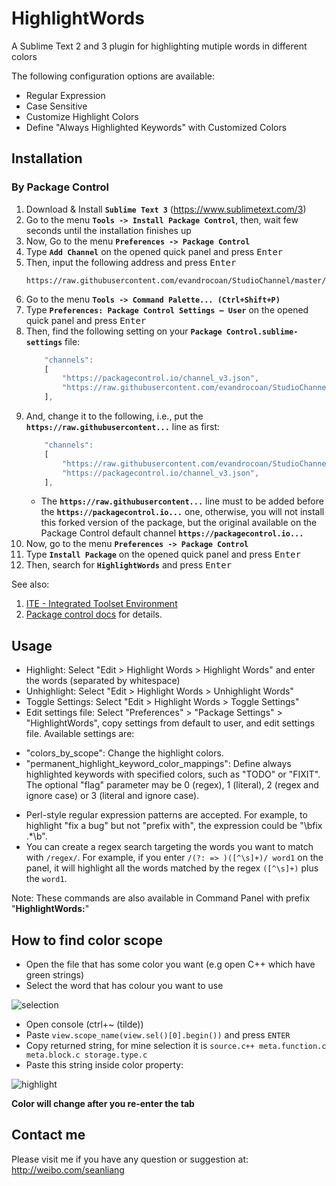 HighlightWords
==============

A Sublime Text 2 and 3 plugin for highlighting mutiple words in different colors

The following configuration options are available:
* Regular Expression
* Case Sensitive
* Customize Highlight Colors
* Define "Always Highlighted Keywords" with Customized Colors


## Installation

### By Package Control

1. Download & Install **`Sublime Text 3`** (https://www.sublimetext.com/3)
1. Go to the menu **`Tools -> Install Package Control`**, then,
   wait few seconds until the installation finishes up
1. Now,
   Go to the menu **`Preferences -> Package Control`**
1. Type **`Add Channel`** on the opened quick panel and press <kbd>Enter</kbd>
1. Then,
   input the following address and press <kbd>Enter</kbd>
   ```
   https://raw.githubusercontent.com/evandrocoan/StudioChannel/master/channel.json
   ```
1. Go to the menu **`Tools -> Command Palette...
   (Ctrl+Shift+P)`**
1. Type **`Preferences:
   Package Control Settings – User`** on the opened quick panel and press <kbd>Enter</kbd>
1. Then,
   find the following setting on your **`Package Control.sublime-settings`** file:
   ```js
       "channels":
       [
           "https://packagecontrol.io/channel_v3.json",
           "https://raw.githubusercontent.com/evandrocoan/StudioChannel/master/channel.json",
       ],
   ```
1. And,
   change it to the following, i.e.,
   put the **`https://raw.githubusercontent...`** line as first:
   ```js
       "channels":
       [
           "https://raw.githubusercontent.com/evandrocoan/StudioChannel/master/channel.json",
           "https://packagecontrol.io/channel_v3.json",
       ],
   ```
   * The **`https://raw.githubusercontent...`** line must to be added before the **`https://packagecontrol.io...`** one, otherwise,
     you will not install this forked version of the package,
     but the original available on the Package Control default channel **`https://packagecontrol.io...`**
1. Now,
   go to the menu **`Preferences -> Package Control`**
1. Type **`Install Package`** on the opened quick panel and press <kbd>Enter</kbd>
1. Then,
search for **`HighlightWords`** and press <kbd>Enter</kbd>

See also:
1. [ITE - Integrated Toolset Environment](https://github.com/evandrocoan/ITE)
1. [Package control docs](https://packagecontrol.io/docs/usage) for details.


Usage
------------------
* Highlight: Select "Edit > Highlight Words > Highlight Words" and enter the words (separated by whitespace)
* Unhighlight: Select "Edit > Highlight Words > Unhighlight Words"
* Toggle Settings: Select "Edit > Highlight Words > Toggle Settings"
* Edit settings file: Select "Preferences" > "Package Settings" > "HighlightWords", copy settings from default to user, and edit settings file. Available settings are:
 - "colors_by_scope": Change the highlight colors.
 - "permanent_highlight_keyword_color_mappings": Define always highlighted keywords with specified colors, such as "TODO" or "FIXIT". The optional "flag" parameter may be 0 (regex), 1 (literal), 2 (regex and ignore case) or 3 (literal and ignore case).
* Perl-style regular expression patterns are accepted.
  For example,
  to highlight "fix a bug" but not "prefix with",
  the expression could be "\\bfix .\*\\b".
* You can create a regex search targeting the words you want to match with `/regex/`.
  For example,
  if you enter `/(?: => )([^\s]+)/ word1` on the panel,
  it will highlight all the words matched by the regex `([^\s]+)` plus the `word1`.

Note: These commands are also available in Command Panel with prefix "**HighlightWords:**"

How to find color scope
------------------
  * Open the file that has some color you want (e.g open C++ which have green strings)
  * Select the word that has colour you want to use

  ![selection](doc_images/selection.png)
  * Open console (ctrl+~ (tilde))
  * Paste `view.scope_name(view.sel()[0].begin())` and press `ENTER`
  * Copy returned string, for mine selection it is `source.c++ meta.function.c meta.block.c storage.type.c`
  * Paste this string inside color property:

  ![highlight](doc_images/highlight.png)

  **Color will change after you re-enter the tab**


Contact me
------------------
Please visit me if you have any question or suggestion at: http://weibo.com/seanliang
